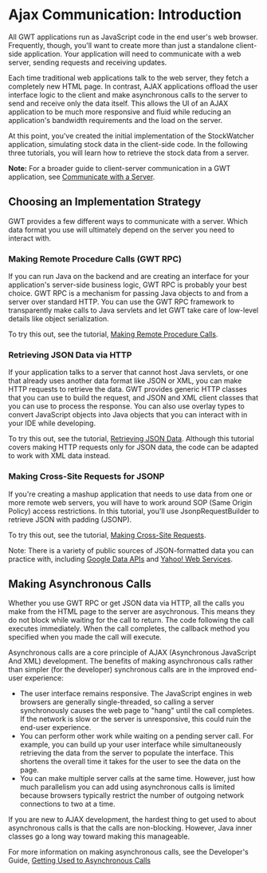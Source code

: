 Ajax Communication: Introduction
===

All GWT applications run as JavaScript code in the end user's web browser. Frequently, though, you'll want to create more than just a standalone client-side application. Your application will need to communicate with a web server, sending requests and receiving updates.

Each time traditional web applications talk to the web server, they fetch a completely new HTML page. In contrast, AJAX applications offload the user interface logic to the client and make asynchronous calls to the server to send and receive only the data itself. This allows the UI of an AJAX application to be much more responsive and fluid while reducing an application's bandwidth requirements and the load on the server.

At this point, you've created the initial implementation of the StockWatcher application, simulating stock data in the client-side code. In the following three tutorials, you will learn how to retrieve the stock data from a server.

**Note:** For a broader guide to client-server communication in a GWT application, see [Communicate with a Server](../DevGuideServerCommunication.html).

## Choosing an Implementation Strategy

GWT provides a few different ways to communicate with a server.
Which data format you use will ultimately depend on the server you need to interact with.

### Making Remote Procedure Calls (GWT RPC)

If you can run Java on the backend and are creating an interface for your application's server-side business logic, GWT RPC is probably your best choice.
GWT RPC is a mechanism for passing Java objects to and from a server over standard HTTP.
You can use the GWT RPC framework to transparently make calls to Java servlets and let GWT take care of low-level details like object serialization.

To try this out, see the tutorial, [Making Remote Procedure Calls](RPC.html).

### Retrieving JSON Data via HTTP

If your application talks to a server that cannot host Java servlets, or one that already uses another data format like JSON or XML, you can make HTTP requests to retrieve the data. GWT provides generic HTTP classes that you can use to build the request, and JSON and XML client classes that you can use to process the response. You can also use overlay types to convert JavaScript objects into Java objects that you can interact with in your IDE while developing.

To try this out, see the tutorial, [Retrieving JSON Data](JSON.html). Although this tutorial covers making HTTP requests only for JSON data, the code can be adapted to work with XML data instead.

### Making Cross-Site Requests for JSONP

If you're creating a mashup application that needs to use data from one or more remote web servers, you will have to work around SOP (Same Origin Policy) access restrictions. In this tutorial, you'll use JsonpRequestBuilder to retrieve JSON with padding (JSONP).

To try this out, see the tutorial, [Making Cross-Site Requests](Xsite.html).

Note: There is a variety of public sources of JSON-formatted data you can practice with, including [Google Data APIs](https://developers.google.com/gdata/) and [Yahoo! Web Services](http://developer.yahoo.com/).

## Making Asynchronous Calls

Whether you use GWT RPC or get JSON data via HTTP, all the calls you make from the HTML page to the server are asychronous.
This means they do not block while waiting for the call to return.
The code following the call executes immediately.
When the call completes, the callback method you specified when you made the call will execute.

Asynchronous calls are a core principle of AJAX (Asynchronous JavaScript And XML) development.
The benefits of making asynchronous calls rather than simpler (for the developer) synchronous calls are in the improved end-user experience:

*   The user interface remains responsive.
The JavaScript engines in web browsers are generally single-threaded, so calling a server synchronously causes the web page to "hang" until the call completes. If the network is slow or the server is unresponsive, this could ruin the end-user experience.
*   You can perform other work while waiting on a pending server call.
For example, you can build up your user interface while simultaneously retrieving the data from the server to populate the interface. This shortens the overall time it takes for the user to see the data on the page.
*   You can make multiple server calls at the same time.
However, just how much parallelism you can add using asynchronous calls is limited because browsers typically restrict the number of outgoing network connections to two at a time.

If you are new to AJAX development, the hardest thing to get used to about asynchronous calls is that the calls are non-blocking. However, Java inner classes go a long way toward making this manageable.

For more information on making asynchronous calls, see the Developer's Guide, [Getting Used to Asynchronous Calls](../DevGuideServerCommunication.html#DevGuideGettingUsedToAsyncCalls)
